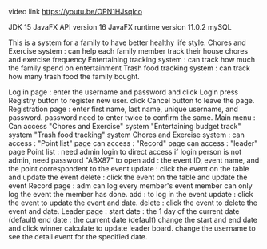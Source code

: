 video link
https://youtu.be/OPN1HJsqIco

JDK 15
JavaFX API version 16 
JavaFX runtime version 11.0.2
mySQL

This is a system for a family to have better healthy life style.
Chores and Exercise system : can help each family member track their house chores and exercise frequency
Entertaining tracking system : can track how much the family spend on entertainment
Trash food tracking system : can track how many trash food the family bought.

Log in page : 
    enter the username and password and click Login
    press Registry button to register new user.
    click Cancel button to leave the page.
Registration page :
    enter first name, last name, unique username, and password.
    password need to enter twice to confirm the same.
Main menu : 
    Can access  "Chores and Exercise" system
                "Entertaining budget track" system
                "Trash food tracking" system
Chores and Exercise system : 
    can access : "Point list" page
    can access : "Record" page
    can access : "leader" page
Point list : 
    need admin login to direct access
    if login person is not admin, need password "ABX87" to open
    add : the event ID, event name, and the point correspondent to the event
    update : click the event on the table and update the event
    delete : click the event on the table and update the event
Record page : 
    adm can log every member's event
    member can only log the event the member has done.
    add : to log in the event
    update :  click the event to update the event and date.
    delete :  click the event to delete the event and date.
Leader page : 
    start date : the 1 day of the current date (default)
    end date : the current date (default)
    change the start and end date and click winner calculate to update leader board.
    change the username to see the detail event for the specified date.
    

    
    
    
